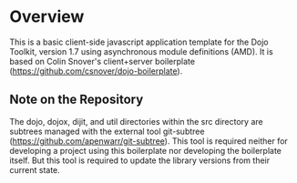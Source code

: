 # Overview

This is a basic client-side javascript application template for the Dojo
Toolkit, version 1.7 using asynchronous module definitions (AMD). It is
based on Colin Snover's client+server boilerplate
(https://github.com/csnover/dojo-boilerplate).

## Note on the Repository

The dojo, dojox, dijit, and util directories within the src directory are
subtrees managed with the external tool git-subtree (https://github.com/apenwarr/git-subtree).
This tool is required neither for developing a project using this boilerplate nor 
developing the boilerplate itself. But this tool is required to update the 
library versions from their current state.

